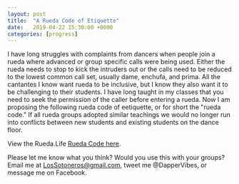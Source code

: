 ```yaml
---
layout: post
title:  "A Rueda Code of Etiquette"
date:   2019-04-22 15:30:00 +0000
categories: [progress]
---
```


I have long struggles with complaints from dancers when people join a rueda where advanced or group specific calls were being used. Either the rueda needs to stop to kick the intruders out or the calls need to be reduced to the lowest common call set, usually dame, enchufa, and prima. All the cantantes I know want rueda to be inclusive, but I know they also want it to be challenging to their students. I have long taught in my classes that you need to seek the permission of the caller before entering a rueda. Now I am proposing the following rueda code of eetiquette, or for short the "rueda code." If all rueda groups adopted similar teachings we would no longer run into conflicts between new students and existing students on the dance floor.


View the Rueda.Life [Rueda Code here](/RuedaCode).


Please let me know what you think? Would you use this with your groups? Email me at <a href="mailto:LosSotoneros@gmail.com">LosSotoneros@gmail.com</a>, tweet me @DapperVibes, or message me on Facebook.
